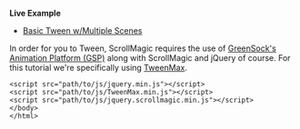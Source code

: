 **Live Example**

- [Basic Tween w/Multiple Scenes](http://codepen.io/grayghostvisuals/pen/wzFnb/)

In order for you to Tween, ScrollMagic requires the use of [GreenSock's Animation Platform (GSP)](https://greensock.com/get-started-js) along with ScrollMagic and jQuery of course. For this tutorial we're specifically using [TweenMax](https://greensock.com/get-started-js).

```markup
<script src="path/to/js/jquery.min.js"></script>
<script src="path/to/js/TweenMax.min.js"></script>
<script src="path/to/js/jquery.scrollmagic.min.js"></script>
</body>
</html>
```